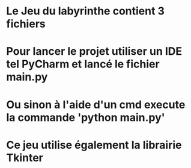 # Le Jeu du labyrinthe contient 3 fichiers
# Pour lancer le projet utiliser un IDE tel PyCharm et lancé le fichier main.py
# Ou sinon à l'aide d'un cmd execute la commande 'python main.py'
# Ce jeu utilise également la librairie Tkinter
